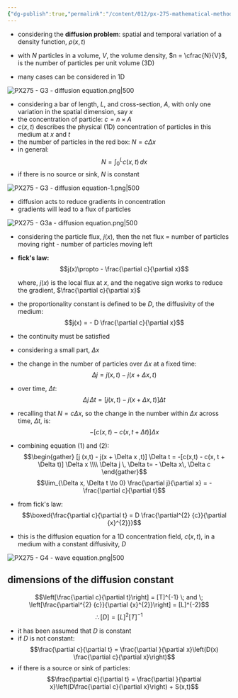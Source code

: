 ```yaml
---
{"dg-publish":true,"permalink":"/content/012/px-275-mathematical-methods/term-2/g-partial-differential-equations/px-275-g3a-diffusion-equation/","noteIcon":"1","created":"2025-08-27T13:15:23.624+01:00","updated":"2025-01-23T18:52:21.000+00:00"}
---
```


- considering the **diffusion problem**: spatial and temporal variation of a density function, $\rho(x,t)$
- with $N$ particles in a volume, $V$, the volume density, $n = \cfrac{N}{V}$, is the number of particles per unit volume (3D)

- many cases can be considered in 1D

![PX275 - G3 - diffusion equation.png|500](/img/user/pics/PX275%20-%20G3%20-%20diffusion%20equation.png)
- considering a bar of length, $L$, and cross-section, $A$, with only one variation in the spatial dimension, say $x$
- the concentration of particle: $c = n \times A$
- $c(x,t)$ describes the physical (1D) concentration of particles in this  medium at $x$ and $t$
- the number of particles in the red box: $N = c\Delta x$
- in general:
$$N = \int_{0}^{L} c(x,t)\,dx$$
- if there is no source or sink, $N$ is constant

![PX275 - G3 - diffusion equation-1.png|500](/img/user/pics/PX275%20-%20G3%20-%20diffusion%20equation-1.png)

- diffusion acts to reduce gradients in concentration
- gradients will lead to a flux of particles

![PX275 - G3a - diffusion equation.png|500](/img/user/pics/PX275%20-%20G3a%20-%20diffusion%20equation.png)

- considering the particle flux, $j(x)$, then the net flux $=$ number of particles moving right - number of particles moving left
- **fick's law:**
$$j(x)\propto - \frac{\partial c}{\partial x}$$

	where, ${} j(x)$ is the local flux at $x$, and the negative sign works to reduce the gradient, $\frac{\partial c}{\partial x}$
- the proportionality constant is defined to be $D$, the diffusivity of the medium:
$$j(x) = - D \frac{\partial c}{\partial x}$$
- the continuity must be satisfied
- considering a small part, $\Delta x$
- the change in the number of particles over $\Delta x$ at a fixed time:
$$\Delta j = j (x,t) - j(x + \Delta x ,t )$$
- over time, $\Delta t:$
$$\Delta j \, \Delta t= [j (x,t) - j(x + \Delta x ,t)]  \Delta t \tag{1}$$
- recalling that $N=c\Delta x$, so the change in the number within $\Delta x$ across time, $\Delta t$, is:
$$-[c(x,t) - c(x, t + \Delta t)] \Delta x \tag{2}$$
- combining equation $(1)$ and $(2):$
$$\begin{gather}
[j (x,t) - j(x + \Delta x ,t)]  \Delta t = -[c(x,t) - c(x, t + \Delta t)] \Delta x \\\\
\Delta j \, \Delta t= - \Delta x\, \Delta c
\end{gather}$$
$$\lim_{\Delta x, \Delta t \to 0} \frac{\partial j}{\partial x} = - \frac{\partial c}{\partial t}$$
- from fick's law:
$$\boxed{\frac{\partial c}{\partial t} = D \frac{\partial^{2} {c}}{\partial {x}^{2}}}$$
- this is the diffusion equation for a 1D concentration field, $c(x,t)$, in a medium with a constant diffusivity, $D$

![PX275 - G4 - wave equation.png|500](/img/user/pics/PX275%20-%20G4%20-%20wave%20equation.png)
## dimensions of the diffusion constant
$$\left[\frac{\partial c}{\partial t}\right] = [T]^{-1} \; and \; \left[\frac{\partial^{2} {c}}{\partial {x}^{2}}\right] = [L]^{-2}$$
$$\therefore [D] = [L]^{2}[T]^{-1}$$

- it has been assumed that $D$ is constant
- if $D$ is not constant:
$$\frac{\partial c}{\partial t} = \frac{\partial }{\partial x}\left(D(x) \frac{\partial c}{\partial x}\right)$$
- if there is a source or sink of particles:
$$\frac{\partial c}{\partial t} = \frac{\partial }{\partial x}\left(D\frac{\partial c}{\partial x}\right) + S(x,t)$$
